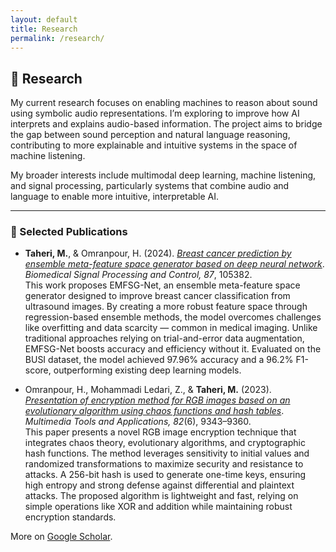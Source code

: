 ```yaml
---
layout: default
title: Research
permalink: /research/
---
```

## 🔬 Research

My current research focuses on enabling machines to reason about sound using symbolic audio representations. I’m exploring to improve how AI interprets and explains audio-based information. The project aims to bridge the gap between sound perception and natural language reasoning, contributing to more explainable and intuitive systems in the space of machine listening.

My broader interests include multimodal deep learning, machine listening, and signal processing, particularly systems that combine audio and language to enable more intuitive, interpretable AI.

---

### 📄 Selected Publications

- **Taheri, M.**, & Omranpour, H. (2024). [*Breast cancer prediction by ensemble meta-feature space generator based on deep neural network*](https://www.sciencedirect.com/science/article/pii/S1746809423008157). *Biomedical Signal Processing and Control, 87*, 105382.  
  This work proposes EMFSG-Net, an ensemble meta-feature space generator designed to improve breast cancer classification from ultrasound images. By creating a more robust feature space through regression-based ensemble methods, the model overcomes challenges like overfitting and data scarcity — common in medical imaging. Unlike traditional approaches relying on trial-and-error data augmentation, EMFSG-Net boosts accuracy and efficiency without it. Evaluated on the BUSI dataset, the model achieved 97.96% accuracy and a 96.2% F1-score, outperforming existing deep learning models.

- Omranpour, H., Mohammadi Ledari, Z., & **Taheri, M.** (2023). [*Presentation of encryption method for RGB images based on an evolutionary algorithm using chaos functions and hash tables*](https://link.springer.com/article/10.1007/s11042-022-13734-x). *Multimedia Tools and Applications, 82*(6), 9343–9360.  
  This paper presents a novel RGB image encryption technique that integrates chaos theory, evolutionary algorithms, and cryptographic hash functions. The method leverages sensitivity to initial values and randomized transformations to maximize security and resistance to attacks. A 256-bit hash is used to generate one-time keys, ensuring high entropy and strong defense against differential and plaintext attacks. The proposed algorithm is lightweight and fast, relying on simple operations like XOR and addition while maintaining robust encryption standards.

More on [Google Scholar](https://scholar.google.com/citations?hl=en&user=48n5YFgAAAAJ).
